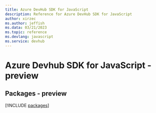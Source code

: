 ```yaml
---
title: Azure DevHub SDK for JavaScript
description: Reference for Azure DevHub SDK for JavaScript
author: xirzec
ms.author: jeffish
ms.data: 03/21/2023
ms.topic: reference
ms.devlang: javascript
ms.service: devhub
---
```

# Azure Devhub SDK for JavaScript - preview
## Packages - preview
[!INCLUDE [packages](devhub-index.md)]